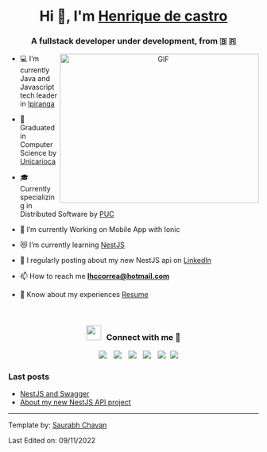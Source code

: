 <h1 align="center">Hi 👋, I'm <a href="https://github.com/M4D-MAESTRO" target="blank">
Henrique de castro</a></h1>
<h3 align="center">A fullstack developer under development, from &#x1F1E7; &#x1F1F7;</h3>

<a target="_blank" align="center">
  <img align="right" top="500" height="300" width="400" alt="GIF" src="https://media.giphy.com/media/SWoSkN6DxTszqIKEqv/giphy.gif">
</a>

- 💻 I’m currently Java and Javascript tech leader in [Ipiranga](https://portal.ipiranga/wps/portal/ipiranga/inicio)

- 📝 Graduated in Computer Science by [Unicarioca](https://www.unicarioca.edu.br/)

- 🎓 Currently specializing in Distributed Software by [PUC](https://www.pucminas.br/main/Paginas/default.aspx)

- 📱 I’m currently Working on Mobile App with Ionic

- 😻 I’m currently learning  <a href="https://docs.nestjs.com/" target="blank">NestJS</a>

- 📝 I regularly posting about my new NestJS api on [LinkedIn](https://www.linkedin.com/in/henriquedecastro-dev/)

- 📫 How to reach me **lhccorrea@hotmail.com**

- 📄 Know about my experiences <a href="https://drive.google.com/file/d/17wyhMIMjZjR8njHTNUu2msDM0CsbH5zD/view?usp=sharing" target="blank">Resume</a>
<br/>
<h3 align="center" > <img src="https://media.giphy.com/media/iY8CRBdQXODJSCERIr/giphy.gif" width="30" height="30" style="margin-right: 10px;">Connect with me 🤝 </h3>

<p align="center">

 <div align="center"  class="icons-social" style="margin-left: 10px;">
        <a style="margin-left: 10px;"  target="_blank" href="https://www.linkedin.com/in/henriquedecastro-dev/">
			<img src="https://img.icons8.com/doodle/40/000000/linkedin--v2.png"></a>
        <a style="margin-left: 10px;" target="_blank" href="https://github.com/M4D-MAESTRO">
		<img src="https://img.icons8.com/doodle/40/000000/github--v1.png"></a>
        <a style="margin-left: 10px;" target="_blank" href="https://www.instagram.com/henriquedecastro.dev/">
			<img src="https://img.icons8.com/doodle/40/000000/instagram-new--v2.png"></a>
		<a style="margin-left: 10px;" target="_blank" href="https://twitter.com/100rabhcsmc">
			<img src="https://img.icons8.com/doodle/1x/twitter-squared--v2.png" ></a>
		<a style="margin-left: 10px;" target="_blank" href="https://www.youtube.com/channel/UCoEplNbqnJDNYnWuXyzDFrQ">
				<img src="https://img.icons8.com/doodle/1x/youtube--v2.png" ></a>
		<a style="margin-left: 5px;" target="_blank" href="https://drive.google.com/file/d/17wyhMIMjZjR8njHTNUu2msDM0CsbH5zD/view?usp=sharing">
					<img src="https://img.icons8.com/plasticine/0.5x/resume.png" ></a>
      </div>

</p>

### Last posts

<!-- Last-Posts-LIST:START -->

- [NestJS and Swagger](https://www.linkedin.com/feed/update/urn:li:activity:6988941944697565184/)
- [About my new NestJS API project](https://www.linkedin.com/feed/update/urn:li:activity:6986782866567245824/)
<!-- Last-Posts-LIST:END -->

---

Template by: [Saurabh Chavan](https://github.com/100rabhcsmc)

Last Edited on: 09/11/2022
